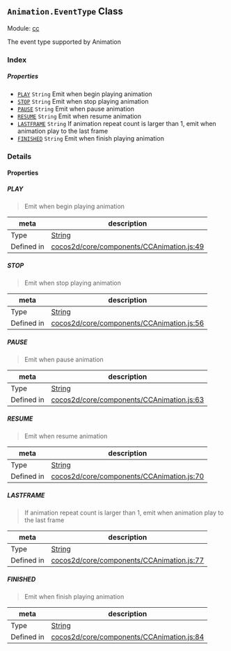 ## `Animation.EventType` Class



Module: [cc](../modules/cc.md)


The event type supported by Animation



### Index

##### Properties

  - [`PLAY`](#play) `String` Emit when begin playing animation
  - [`STOP`](#stop) `String` Emit when stop playing animation
  - [`PAUSE`](#pause) `String` Emit when pause animation
  - [`RESUME`](#resume) `String` Emit when resume animation
  - [`LASTFRAME`](#lastframe) `String` If animation repeat count is larger than 1, emit when animation play to the last frame
  - [`FINISHED`](#finished) `String` Emit when finish playing animation





### Details


#### Properties


##### PLAY

> Emit when begin playing animation

| meta | description |
|------|-------------|
| Type | <a href="https://developer.mozilla.org/en/JavaScript/Reference/Global_Objects/String" class="crosslink external" target="_blank">String</a> |
| Defined in | [cocos2d/core/components/CCAnimation.js:49](https://github.com/cocos-creator/engine/blob/f495398f4307775f0f733162e3d128d81e063063/cocos2d/core/components/CCAnimation.js#L49) |



##### STOP

> Emit when stop playing animation

| meta | description |
|------|-------------|
| Type | <a href="https://developer.mozilla.org/en/JavaScript/Reference/Global_Objects/String" class="crosslink external" target="_blank">String</a> |
| Defined in | [cocos2d/core/components/CCAnimation.js:56](https://github.com/cocos-creator/engine/blob/f495398f4307775f0f733162e3d128d81e063063/cocos2d/core/components/CCAnimation.js#L56) |



##### PAUSE

> Emit when pause animation

| meta | description |
|------|-------------|
| Type | <a href="https://developer.mozilla.org/en/JavaScript/Reference/Global_Objects/String" class="crosslink external" target="_blank">String</a> |
| Defined in | [cocos2d/core/components/CCAnimation.js:63](https://github.com/cocos-creator/engine/blob/f495398f4307775f0f733162e3d128d81e063063/cocos2d/core/components/CCAnimation.js#L63) |



##### RESUME

> Emit when resume animation

| meta | description |
|------|-------------|
| Type | <a href="https://developer.mozilla.org/en/JavaScript/Reference/Global_Objects/String" class="crosslink external" target="_blank">String</a> |
| Defined in | [cocos2d/core/components/CCAnimation.js:70](https://github.com/cocos-creator/engine/blob/f495398f4307775f0f733162e3d128d81e063063/cocos2d/core/components/CCAnimation.js#L70) |



##### LASTFRAME

> If animation repeat count is larger than 1, emit when animation play to the last frame

| meta | description |
|------|-------------|
| Type | <a href="https://developer.mozilla.org/en/JavaScript/Reference/Global_Objects/String" class="crosslink external" target="_blank">String</a> |
| Defined in | [cocos2d/core/components/CCAnimation.js:77](https://github.com/cocos-creator/engine/blob/f495398f4307775f0f733162e3d128d81e063063/cocos2d/core/components/CCAnimation.js#L77) |



##### FINISHED

> Emit when finish playing animation

| meta | description |
|------|-------------|
| Type | <a href="https://developer.mozilla.org/en/JavaScript/Reference/Global_Objects/String" class="crosslink external" target="_blank">String</a> |
| Defined in | [cocos2d/core/components/CCAnimation.js:84](https://github.com/cocos-creator/engine/blob/f495398f4307775f0f733162e3d128d81e063063/cocos2d/core/components/CCAnimation.js#L84) |






